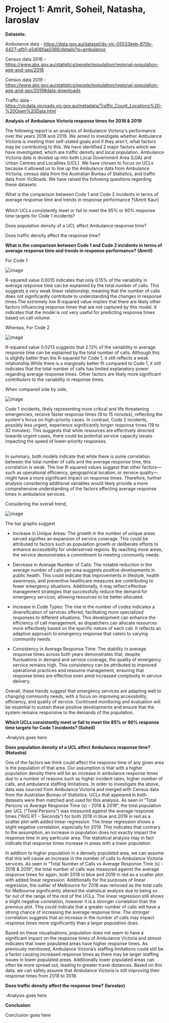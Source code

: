 # Project 1: Amrit, Soheil, Natasha, Iaroslav

**Datasets:**

Ambulance data - https://data.gov.au/dataset/ds-vic-05533eeb-870b-4427-afb1-a5d06faa0366/details?q=ambulance

Census data 2018 - https://www.abs.gov.au/statistics/people/population/regional-population-age-and-sex/2018

Census data 2019 - https://www.abs.gov.au/statistics/people/population/regional-population-age-and-sex/2019#data-downloads

Traffic data - https://vicdata.vicroads.vic.gov.au/metadata/Traffic_Count_Locations%20-%20Open%20Data.html

**Analysis of Ambulance Victoria response times for 2018 & 2019**

The following report is an analysis of Ambulance Victoria's performance over the years 2018 and 2019. We aimed to investigate whether Ambulance Victoria is meeting their self-stated goals and if they aren't, what factors may be contributing to this. We have identified 2 major factors which we have investigated, which are traffic density and local population. Ambulance Victoria data is divided up into both Local Government Area (LGA) and Urban Centres and Localities (UCL). We have chosen to focus on UCLs because it allowed us to line up the Ambulance data from Ambulance Victoria, census data from the Australian Bureau of Statistics, and traffic data from VicRoads. We have raised the following questions regarding these datasets:

What is the comparison between Code 1 and Code 2 incidents in terms of average response time and trends in response performance ?(Amrit Kaur)<br><br/>
Which UCLs consistently meet or fail to meet the 85% or 90% response time targets for Code 1 incidents?

Does population density of a UCL affect Ambulance response time?

Does traffic density affect the response time?

**What is the comparison between Code 1 and Code 2 incidents in terms of average response time and trends in response performance? (Amrit)**

For Code 1 

![image](https://github.com/user-attachments/assets/4f180bed-5bc8-48f7-aa49-803d9e96b678)

R-squared value 0.0015 indicates that only 0.15% of the variability in average response time can be explained by the total number of calls. This suggests a very weak linear relationship, meaning that the number of calls does not significantly contribute to understanding the changes in response times.The extremely low R-squared value implies that there are likely other factors influencing response times that are not captured by this model. It indicates that the model is not very useful for predicting response times based on call volume.

Whereas, For Code 2

![image](https://github.com/user-attachments/assets/707441dd-65e6-429c-a65a-e8bb69268620)

R-squared value 0.0213 suggests that 2.13% of the variability in average response time can be explained by the total number of calls. Although this is slightly better than the R-squared for Code 1, it still reflects a weak relationship.While there is a marginally better fit compared to Code 1, it still indicates that the total number of calls has limited explanatory power regarding average response times. Other factors are likely more significant contributors to the variability in response times.

When compared side by side,

![image](https://github.com/user-attachments/assets/e9113535-7093-4b13-a83f-dc3369e8fd18)

Code 1 incidents, likely representing more critical and life threatening emergencies, receive faster response times (9 to 15 minutes), reflecting the system's focus on high-priority cases. In contrast, Code 2 incidents, possibly less urgent, experience significantly longer response times (19 to 32 minutes). This suggests that while resources are effectively directed towards urgent cases, there could be potential service capacity issues impacting the speed of lower-priority responses.<br><br/>

In summary, both models indicate that while there is some correlation between the total number of calls and the average response time, this correlation is weak. The low R-squared values suggest that other factors—such as operational efficiency, geographical location, or service quality—might have a more significant impact on response times. Therefore, further analysis considering additional variables would likely provide a more comprehensive understanding of the factors affecting average response times in ambulance services.

Considering the overall trend, 

![image](https://github.com/user-attachments/assets/6ec5cee2-8537-4616-a8fe-a587600df02c)

The bar graphs suggest

- Increase in Unique Areas: The growth in the number of unique areas served signifies an expansion of service coverage. This could be attributed to factors such as population growth or deliberate efforts to enhance accessibility for underserved regions. By reaching more areas, the service demonstrates a commitment to meeting community needs.

- Decrease in Average Number of Calls: The notable reduction in the average number of calls per area suggests positive developments in public health. This could indicate that improvements in lifestyle, health awareness, and preventive healthcare measures are contributing to fewer emergency situations. Additionally, it may reflect effective management strategies that successfully reduce the demand for emergency services, allowing resources to be better allocated.

- Increase in Code Types: The rise in the number of codes indicates a diversification of services offered, facilitating more specialized responses to different situations. This development can enhance the efficiency of call management, as dispatchers can allocate resources more effectively based on the specific nature of each call. It reflects an adaptive approach to emergency response that caters to varying community needs.

- Consistency in Average Response Time: The stability in average response times across both years demonstrates that, despite fluctuations in demand and service coverage, the quality of emergency service remains high. This consistency can be attributed to improved operational practices and resource management, ensuring that response times are effective even amid increased complexity in service delivery.

Overall, these trends suggest that emergency services are adapting well to changing community needs, with a focus on improving accessibility, efficiency, and quality of service. Continued monitoring and evaluation will be essential to sustain these positive developments and ensure that the system remains responsive to the demands of the population.

**Which UCLs consistently meet or fail to meet the 85% or 90% response time targets for Code 1 incidents? (Soheil)**

-Analysis goes here

**Does population density of a UCL affect Ambulance response time? (Natasha)**

One of the factors we think could affect the response time of any given area is the population of that area. Our assumption is that with a higher population density there will be an increase in ambulance response times due to a number of reasons such as higher incident rates, higher number of calls, and ambulance staffing limitations. In order to investigate the above, data was sourced from Ambulance Victoria and merged with Census data from the Australian Bureau of Statistics. UCLs that appeared in both datasets were then matched and used for this analysis. As seen in “Total Persons vs Average Response Time (s) - 2018 & 2019”, the total population per UCL (“Total Persons”) was measured against the average response times (“AVG RT – Seconds”) for both 2018 in blue and 2019 in red as a scatter plot with added linear regression. The linear regression shows a slight negative correlation, especially for 2019. This indicates that contrary to the assumption, an increase in population does not exactly impact the response time in any particular area. The statistical analysis may in fact indicate that response times increase in areas with a lower population.

In addition to higher population in a densely populated area, we can assume that this will cause an increase in the number of calls to Ambulance Victoria services. As seen in “Total Number of Calls vs Average Response Time (s) - 2018 & 2019”, the total number of calls was measured against the average response times for again, both 2018 in blue and 2019 in red as a scatter plot with added linear regression. Additionally for the purposes of linear regression, the outlier of Melbourne for 2018 was removed as the total calls for Melbourne significantly altered the statistical analysis due to being so far out of the range of the rest of the UCLs. The linear regression still shows a slight negative correlation, however it is a stronger correlation than the previous plot. This could indicate that a greater number of calls will have a strong chance of increasing the average response time. The stronger correlation suggests that an increase in the number of calls may impact response times more significantly than a larger population does.

Based on these visualisations, population does not seem to have a significant impact on the response times of Ambulance Victoria and almost indicates that lower populated areas have higher response times. As previously mentioned, Ambulance Victoria’s staffing limitations could still be a factor causing increased response times as there may be larger staffing issues in lower populated areas. Additionally lower populated areas can often be more spread out, leading to greater travel distances. Based on this data, we can safely assume that Ambulance Victoria is still improving their response times from 2018 to 2019.

**Does traffic density affect the response time? (Iaroslav)**

-Analysis goes here

**Conclusion:**

Conclusion goes here
